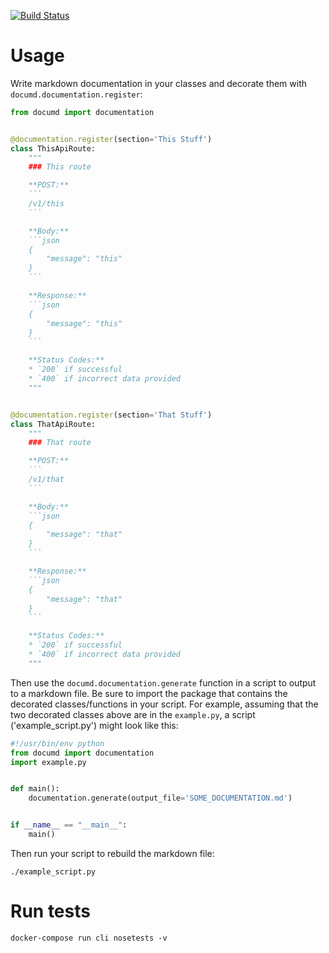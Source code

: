 [![Build Status](https://build.exitcodezero.io/api/badges/projectweekend/documd/status.svg)](https://build.exitcodezero.io/projectweekend/documd)


# Usage
Write markdown documentation in your classes and decorate them with `documd.documentation.register`:
```python
from documd import documentation


@documentation.register(section='This Stuff')
class ThisApiRoute:
    """
    ### This route

    **POST:**
    ```
    /v1/this
    ```

    **Body:**
    ```json
    {
        "message": "this"
    }
    ```

    **Response:**
    ```json
    {
        "message": "this"
    }
    ```

    **Status Codes:**
    * `200` if successful
    * `400` if incorrect data provided
    """


@documentation.register(section='That Stuff')
class ThatApiRoute:
    """
    ### That route

    **POST:**
    ```
    /v1/that
    ```

    **Body:**
    ```json
    {
        "message": "that"
    }
    ```

    **Response:**
    ```json
    {
        "message": "that"
    }
    ```

    **Status Codes:**
    * `200` if successful
    * `400` if incorrect data provided
    """
```

Then use the `documd.documentation.generate` function in a script to output to a markdown file. Be sure to import the package that contains the decorated classes/functions in your script. For example, assuming that the two decorated classes above are in the `example.py`, a script ('example_script.py') might look like this:
```python
#!/usr/bin/env python
from documd import documentation
import example.py


def main():
    documentation.generate(output_file='SOME_DOCUMENTATION.md')


if __name__ == "__main__":
    main()
```

Then run your script to rebuild the markdown file:
```
./example_script.py
```


# Run tests
```
docker-compose run cli nosetests -v
```
